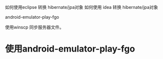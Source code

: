 如何使用eclipse 转换 hibernate/jpa对象
如何使用 idea 转换 hibernate/jpa对象


android-emulator-play-fgo


使用winscp 同步服务器文件。
# 使用android-emulator-play-fgo